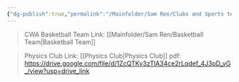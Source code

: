 ```yaml
---
{"dg-publish":true,"permalink":"/Mainfolder/Sam Ren/Clubs and Sports team/"}
---
```



>CWA Basketball Team
>Link: [[Mainfolder/Sam Ren/Basketball Team\|Basketball Team]] 

>Physics Club
>Link: [[Physics Club\|Physics Club]] 
>pdf: https://drive.google.com/file/d/1ZcQTKy3zTlA34ce2rLqdef_4J3pD_vG_/view?usp=drive_link

